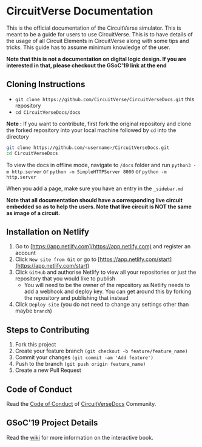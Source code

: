 # CircuitVerse Documentation

This is the official documentation of the CircuitVerse simulator. This is meant to be a guide for users to use CircuitVerse. This is to have details of the usage of all Circuit Elements in CircuitVerse along with some tips and tricks. This guide has to assume minimum knowledge of the user.

**Note that this is not a documentation on digital logic design. If you are interested in that, please checkout the GSoC'19 link at the end**

## Cloning Instructions

- `git clone https://github.com/CircuitVerse/CircuitVerseDocs.git` this repository
- `cd CircuitVerseDocs/docs`

**Note :** If you want to contribute, first fork the original repository and clone the forked repository into your local machine followed by `cd` into the directory

```sh
git clone https://github.com/<username>/CircuitVerseDocs.git
cd CircuitVerseDocs
```

To view the docs in offline mode, navigate to `/docs` folder and run
`python3 -m http.server` or
`python -m SimpleHTTPServer 8000` or
`python -m http.server`

When you add a page, make sure you have an entry in the `_sidebar.md`

**Note that all documentation should have a corresponding live circuit embedded so as to help the users. Note that live circuit is NOT the same as image of a circuit.**

## Installation on Netlify
1. Go to [https://app.netlify.com](https://app.netlify.com) and register an account
2. Click `New site from Git` or go to [https://app.netlify.com/start](https://app.netlify.com/start)
3. Click `GitHub` and authorise Netlify to view all your repositories or just the repository that you would like to publish
   * You will need to be the owner of the repository as Netlify needs to add a webhook and deploy key. You can get around this by forking the repository and publishing that instead
4.  Click `Deploy site` (you do not need to change any settings other than maybe `branch`)

## Steps to Contributing

1. Fork this project
2. Create your feature branch `(git checkout -b feature/feature_name)`
3. Commit your changes `(git commit -am 'Add feature')`
4. Push to the branch `(git push origin feature_name)`
5. Create a new Pull Request

## Code of Conduct

Read the [Code of Conduct](./code-of-conduct.md) of [CircuitVerseDocs](https://docs.circuitverse.org) Community.

## GSoC'19 Project Details

Read the [wiki](https://github.com/CircuitVerse/CircuitVerseDocs/wiki/Interactive-Book) for more information on the interactive book.
